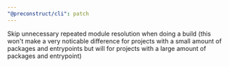 ```yaml
---
"@preconstruct/cli": patch
---
```


Skip unnecessary repeated module resolution when doing a build (this won't make a very noticable difference for projects with a small amount of packages and entrypoints but will for projects with a large amount of packages and entrypoint)
